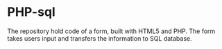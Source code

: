 # PHP-sql

The repository hold code of a form, built with HTML5 and PHP. The form takes users input and transfers the information to SQL database.
